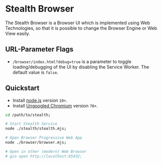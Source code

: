
# Stealth Browser

The Stealth Browser is a Browser UI which is implemented using
Web Technologies, so that it is possible to change the Browser
Engine or Web View easily.


## URL-Parameter Flags

- `/browser/index.html?debug=true` is a parameter to toggle
   loading/debugging of the UI by disabling the Service Worker.
   The default value is `false`.


## Quickstart

- Install [node.js](https://nodejs.org/en/download) version `10+`.
- Install [Ungoogled Chromium](https://github.com/Eloston/ungoogled-chromium/releases) version `70+`.

```bash
cd /path/to/stealth;

# Start Stealth Service
node ./stealth/stealth.mjs;

# Open Browser Progressive Web App
node ./browser/browser.mjs;

# Open in other (modern) Web Browser
# gio open http://localhost:65432;
```

